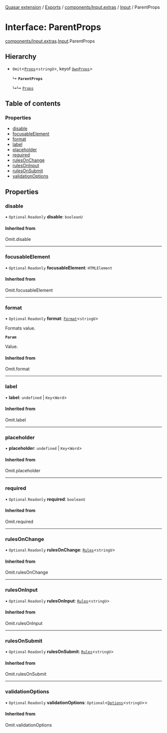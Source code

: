 [Quasar extension](../index.md) / [Exports](../modules.md) / [components/Input.extras](../modules/components_Input_extras.md) / [Input](../modules/components_Input_extras.Input.md) / ParentProps

# Interface: ParentProps

[components/Input.extras](../modules/components_Input_extras.md).[Input](../modules/components_Input_extras.Input.md).ParentProps

## Hierarchy

- `Omit`<[`Props`](components_Field_extras.Field.Props.md)<`stringU`\>, keyof [`OwnProps`](components_Input_extras.Input.OwnProps.md)\>

  ↳ **`ParentProps`**

  ↳↳ [`Props`](components_Input_extras.Input.Props.md)

## Table of contents

### Properties

- [disable](components_Input_extras.Input.ParentProps.md#disable)
- [focusableElement](components_Input_extras.Input.ParentProps.md#focusableelement)
- [format](components_Input_extras.Input.ParentProps.md#format)
- [label](components_Input_extras.Input.ParentProps.md#label)
- [placeholder](components_Input_extras.Input.ParentProps.md#placeholder)
- [required](components_Input_extras.Input.ParentProps.md#required)
- [rulesOnChange](components_Input_extras.Input.ParentProps.md#rulesonchange)
- [rulesOnInput](components_Input_extras.Input.ParentProps.md#rulesoninput)
- [rulesOnSubmit](components_Input_extras.Input.ParentProps.md#rulesonsubmit)
- [validationOptions](components_Input_extras.Input.ParentProps.md#validationoptions)

## Properties

### disable

• `Optional` `Readonly` **disable**: `booleanU`

#### Inherited from

Omit.disable

___

### focusableElement

• `Optional` `Readonly` **focusableElement**: `HTMLElement`

#### Inherited from

Omit.focusableElement

___

### format

• `Optional` `Readonly` **format**: [`Format`](components_Field_extras.Field.Format.md)<`stringU`\>

Formats value.

**`Param`**

Value.

#### Inherited from

Omit.format

___

### label

• **label**: `undefined` \| `Key`<`Word`\>

#### Inherited from

Omit.label

___

### placeholder

• **placeholder**: `undefined` \| `Key`<`Word`\>

#### Inherited from

Omit.placeholder

___

### required

• `Optional` `Readonly` **required**: `booleanU`

#### Inherited from

Omit.required

___

### rulesOnChange

• `Optional` `Readonly` **rulesOnChange**: [`Rules`](../modules/components_api_validation_internal.md#rules)<`stringU`\>

#### Inherited from

Omit.rulesOnChange

___

### rulesOnInput

• `Optional` `Readonly` **rulesOnInput**: [`Rules`](../modules/components_api_validation_internal.md#rules)<`stringU`\>

#### Inherited from

Omit.rulesOnInput

___

### rulesOnSubmit

• `Optional` `Readonly` **rulesOnSubmit**: [`Rules`](../modules/components_api_validation_internal.md#rules)<`stringU`\>

#### Inherited from

Omit.rulesOnSubmit

___

### validationOptions

• `Optional` `Readonly` **validationOptions**: `Optional`<[`Options`](components_api_validation_internal.Options.md)<`stringU`\>\>

#### Inherited from

Omit.validationOptions
